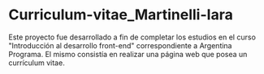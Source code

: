 ﻿# Curriculum-vitae_Martinelli-Iara
Este proyecto fue desarrollado a fin de completar los estudios en el curso "Introducción al desarrollo front-end" correspondiente a Argentina Programa. El mismo consistía en realizar una página web que posea un currículum vitae.
